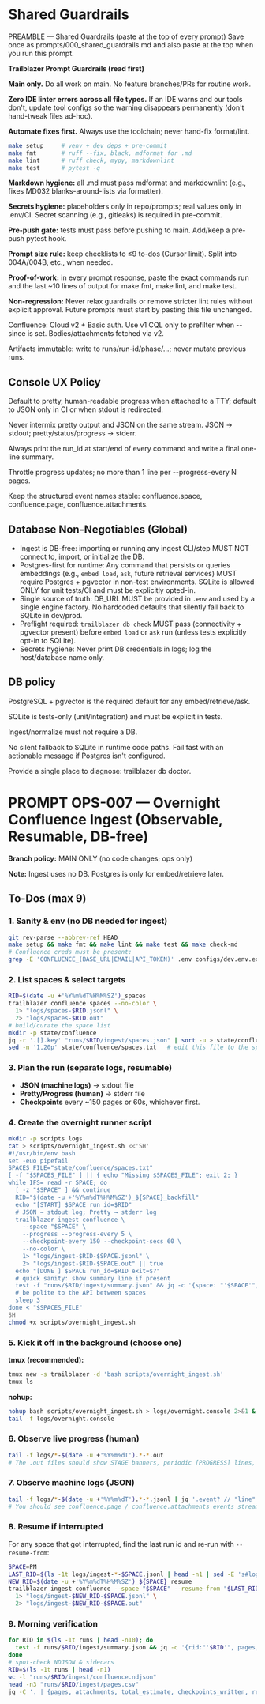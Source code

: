 # Shared Guardrails

PREAMBLE — Shared Guardrails (paste at the top of every prompt)
Save once as prompts/000_shared_guardrails.md and also paste at the top when
you run this prompt.

**Trailblazer Prompt Guardrails (read first)**

**Main only.** Do all work on main. No feature branches/PRs for routine work.

**Zero IDE linter errors across all file types.** If an IDE warns and our tools don't, update tool configs so the warning disappears permanently (don't hand-tweak files ad-hoc).

**Automate fixes first.** Always use the toolchain; never hand-fix format/lint.

```bash
make setup     # venv + dev deps + pre-commit
make fmt       # ruff --fix, black, mdformat for .md
make lint      # ruff check, mypy, markdownlint
make test      # pytest -q
```

**Markdown hygiene:** all .md must pass mdformat and markdownlint (e.g., fixes MD032 blanks-around-lists via formatter).

**Secrets hygiene:** placeholders only in repo/prompts; real values only in .env/CI. Secret scanning (e.g., gitleaks) is required in pre-commit.

**Pre-push gate:** tests must pass before pushing to main. Add/keep a pre-push pytest hook.

**Prompt size rule:** keep checklists to ≤9 to-dos (Cursor limit). Split into 004A/004B, etc., when needed.

**Proof-of-work:** in every prompt response, paste the exact commands run and the last ~10 lines of output for make fmt, make lint, and make test.

**Non-regression:** Never relax guardrails or remove stricter lint rules without explicit approval. Future prompts must start by pasting this file unchanged.

Confluence: Cloud v2 + Basic auth. Use v1 CQL only to prefilter when --since is set. Bodies/attachments fetched via v2.

Artifacts immutable: write to runs/run-id/phase/…; never mutate previous runs.

## Console UX Policy

Default to pretty, human-readable progress when attached to a TTY; default to JSON only in CI or when stdout is redirected.

Never intermix pretty output and JSON on the same stream. JSON → stdout; pretty/status/progress → stderr.

Always print the run_id at start/end of every command and write a final one-line summary.

Throttle progress updates; no more than 1 line per --progress-every N pages.

Keep the structured event names stable: confluence.space, confluence.page, confluence.attachments.

## Database Non-Negotiables (Global)

- Ingest is DB-free: importing or running any ingest CLI/step MUST NOT connect to, import, or initialize the DB.
- Postgres-first for runtime: Any command that persists or queries embeddings (e.g., `embed load`, `ask`, future retrieval services) MUST require Postgres + pgvector in non-test environments. SQLite is allowed ONLY for unit tests/CI and must be explicitly opted-in.
- Single source of truth: DB_URL MUST be provided in `.env` and used by a single engine factory. No hardcoded defaults that silently fall back to SQLite in dev/prod.
- Preflight required: `trailblazer db check` MUST pass (connectivity + pgvector present) before `embed load` or `ask` run (unless tests explicitly opt-in to SQLite).
- Secrets hygiene: Never print DB credentials in logs; log the host/database name only.

## DB policy

PostgreSQL + pgvector is the required default for any embed/retrieve/ask.

SQLite is tests-only (unit/integration) and must be explicit in tests.

Ingest/normalize must not require a DB.

No silent fallback to SQLite in runtime code paths. Fail fast with an actionable message if Postgres isn't configured.

Provide a single place to diagnose: trailblazer db doctor.

# PROMPT OPS-007 — Overnight Confluence Ingest (Observable, Resumable, DB-free)

**Branch policy:** MAIN ONLY (no code changes; ops only)

**Note:** Ingest uses no DB. Postgres is only for embed/retrieve later.

## To-Dos (max 9)

### 1. Sanity & env (no DB needed for ingest)

```bash
git rev-parse --abbrev-ref HEAD
make setup && make fmt && make lint && make test && make check-md
# Confluence creds must be present:
grep -E 'CONFLUENCE_(BASE_URL|EMAIL|API_TOKEN)' .env configs/dev.env.example
```

### 2. List spaces & select targets

```bash
RID=$(date -u +'%Y%m%dT%H%M%SZ')_spaces
trailblazer confluence spaces --no-color \
  1> "logs/spaces-$RID.jsonl" \
  2> "logs/spaces-$RID.out"
# build/curate the space list
mkdir -p state/confluence
jq -r '.[].key' "runs/$RID/ingest/spaces.json" | sort -u > state/confluence/spaces.txt
sed -n '1,20p' state/confluence/spaces.txt   # edit this file to the spaces you want tonight
```

### 3. Plan the run (separate logs, resumable)

- **JSON (machine logs)** → stdout file
- **Pretty/Progress (human)** → stderr file
- **Checkpoints** every ~150 pages or 60s, whichever first.

### 4. Create the overnight runner script

```bash
mkdir -p scripts logs
cat > scripts/overnight_ingest.sh <<'SH'
#!/usr/bin/env bash
set -euo pipefail
SPACES_FILE="state/confluence/spaces.txt"
[ -f "$SPACES_FILE" ] || { echo "Missing $SPACES_FILE"; exit 2; }
while IFS= read -r SPACE; do
  [ -z "$SPACE" ] && continue
  RID="$(date -u +'%Y%m%dT%H%M%SZ')_${SPACE}_backfill"
  echo "[START] $SPACE run_id=$RID"
  # JSON → stdout log; Pretty → stderr log
  trailblazer ingest confluence \
    --space "$SPACE" \
    --progress --progress-every 5 \
    --checkpoint-every 150 --checkpoint-secs 60 \
    --no-color \
    1> "logs/ingest-$RID-$SPACE.jsonl" \
    2> "logs/ingest-$RID-$SPACE.out" || true
  echo "[DONE ] $SPACE run_id=$RID exit=$?"
  # quick sanity: show summary line if present
  test -f "runs/$RID/ingest/summary.json" && jq -c '{space: "'$SPACE'", pages, attachments, elapsed}' "runs/$RID/ingest/summary.json" || true
  # be polite to the API between spaces
  sleep 3
done < "$SPACES_FILE"
SH
chmod +x scripts/overnight_ingest.sh
```

### 5. Kick it off in the background (choose one)

**tmux (recommended):**

```bash
tmux new -s trailblazer -d 'bash scripts/overnight_ingest.sh'
tmux ls
```

**nohup:**

```bash
nohup bash scripts/overnight_ingest.sh > logs/overnight.console 2>&1 & disown
tail -f logs/overnight.console
```

### 6. Observe live progress (human)

```bash
tail -f logs/*-$(date -u +'%Y%m%dT').*-*.out
# The .out files should show STAGE banners, periodic [PROGRESS] lines, and a [DONE] summary per space.
```

### 7. Observe machine logs (JSON)

```bash
tail -f logs/*-$(date -u +'%Y%m%dT').*-*.jsonl | jq '.event? // "line"'
# You should see confluence.page / confluence.attachments events streaming.
```

### 8. Resume if interrupted

For any space that got interrupted, find the last run id and re-run with `--resume-from`:

```bash
SPACE=PM
LAST_RID=$(ls -1t logs/ingest-*-$SPACE.jsonl | head -n1 | sed -E 's#logs/ingest-(.*)-'"$SPACE"'\.jsonl#\1#')
NEW_RID=$(date -u +'%Y%m%dT%H%M%SZ')_${SPACE}_resume
trailblazer ingest confluence --space "$SPACE" --resume-from "$LAST_RID" --progress --no-color \
  1> "logs/ingest-$NEW_RID-$SPACE.jsonl" \
  2> "logs/ingest-$NEW_RID-$SPACE.out"
```

### 9. Morning verification

```bash
for RID in $(ls -1t runs | head -n10); do
  test -f runs/$RID/ingest/summary.json && jq -c '{rid:"'$RID'", pages, attachments, elapsed}' runs/$RID/ingest/summary.json
done
# spot-check NDJSON & sidecars
RID=$(ls -1t runs | head -n1)
wc -l "runs/$RID/ingest/confluence.ndjson"
head -n3 "runs/$RID/ingest/pages.csv"
jq -C '. | {pages, attachments, total_estimate, checkpoints_written, resume_from}' "runs/$RID/ingest/summary.json"
```
